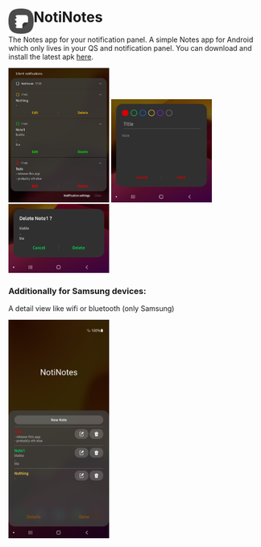 # <img align="left" loading="lazy" src="readme-res/icon.png" height="50"/> NotiNotes
The Notes app for your notification panel. A simple Notes app for Android which only lives in your QS and notification panel. You can download and install the latest apk [here](https://github.com/Yanndroid/NotiNotes/raw/master/app/release/app-release.apk).

<img loading="lazy" src="readme-res/notifications.png" width="200"/> <img loading="lazy" src="readme-res/edit_dialog.png" width="200"/> <img loading="lazy" src="readme-res/delete_dialog.png" width="200"/>

### Additionally for Samsung devices:
A detail view like wifi or bluetooth (only Samsung)

<img loading="lazy" src="readme-res/qs_detail_view.png" width="200"/>
